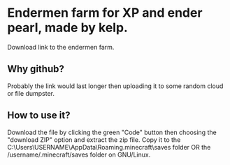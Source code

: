 # Endermen farm for XP and ender pearl, made by kelp.

Download link to the endermen farm. 

## Why github?

Probably the link would last longer then uploading it to some random cloud or file dumpster.

## How to use it?

Download the file by clicking the green "Code" button then choosing the "download ZIP" option and extract the zip file. Copy it to the C:\Users\USERNAME\AppData\Roaming\.minecraft\saves folder OR the /username/.minecraft/saves folder on GNU/Linux.
